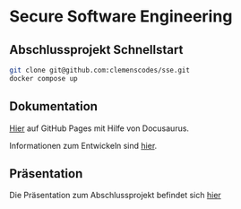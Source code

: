 # Secure Software Engineering

## Abschlussprojekt Schnellstart

```sh
git clone git@github.com:clemenscodes/sse.git
docker compose up
```

## Dokumentation

[Hier](https://clemenscodes.github.io/sse/) auf GitHub Pages mit Hilfe von Docusaurus.

Informationen zum Entwickeln sind [hier](https://github.com/clemenscodes/sse/tree/main/apps/notes).

## Präsentation

Die Präsentation zum Abschlussprojekt befindet sich [hier](https://github.com/clemenscodes/sse/tree/main/assets/project/Abschlussprojekt.pdf)
